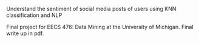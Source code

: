 Understand the sentiment of social media posts of users using KNN classification and NLP

Final project for EECS 476: Data Mining at the University of Michigan. Final write up in pdf.
